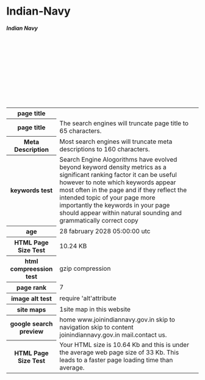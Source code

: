 # Indian-Navy
<html>

<body>

<table>

<b><i>Indian Navy</i></b>

<tr>

<th><b>page title</b></th>
</tr>

<tr>

<th>page title</th>

<td>The search engines will truncate page title to 65 characters. </td><br>

</tr>

<tr>

<th>Meta Description</th>
<td>Most search engines will truncate meta descriptions to 160 characters.<td><br>


</tr>

<tr>

<th>keywords test</th>
<td>Search Engine Alogorithms have evolved beyond keyword density metrics as a significant ranking factor it can be useful however to note which keywords appear most often in the page and if they reflect the intended topic of your page more importantly the keywords in your page should appear within natural sounding and grammatically correct copy</td><br>

</tr>

<tr>

<th>age</th>

<td>28 fabruary 2028 05:00:00 utc</td><br>

</tr>

<tr>


<th>HTML Page Size Test</th>

<td>10.24 KB</td><br>

</tr>

<tr>

<th>html compreession test</th>

<td>gzip compression</td><br>

</tr>

<tr>


<th>page rank</th>
<td>7</td><br>

</tr>

<tr>

<th>image alt test</th>
<td>require 'alt'attribute</td><br>
</tr>

<tr>

<th>site maps</th>

<td>1site map in this website</td><br>

</tr>

<tr>

<th>google search preview</th>

<td>home www.joinindiannavy.gov.in  skip to navigation skip to content joinindiannavy.gov.in mail.contact us.</td><br>

</tr>
<tr>
<th>HTML Page Size Test</th>
<td> Your HTML size is 10.64 Kb and this is under the average web page size of 33 Kb. 
This leads to a faster page loading time than average.</td><br>
</tr>

</table>

</body>

</html>
